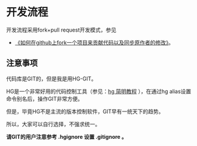 # 开发流程


开发流程采用fork+pull request开发模式，参见

* [《如何在github上fork一个项目来贡献代码以及同步原作者的修改》](http://www.cnblogs.com/rubylouvre/archive/2013/01/24/2874694.html)。


## 注意事项

代码库是GIT的，但是我是用HG-GIT。

HG是一个非常好用的代码控制工具（参见：[hg 简明教程](http://z42.readthedocs.io/zh/latest/devtools/hg.html) ），在通过hg alias设置命令别名后，操作GIT非常方便。

但是，毕竟HG不是主流的版本控制软件，GIT早有一统天下的趋势。

所以，大家可以自行选择，不强求统一。

**请GIT的用户注意参考 .hgignore 设置 .gitignore 。**